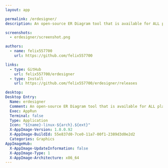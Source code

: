 ```yaml
---
layout: app

permalink: /erdesigner/
description: An open-source ER Diagram tool that is available for ALL platforms.

screenshots:
  - erdesigner/screenshot.png

authors:
  - name: felix557700
    url: https://github.com/felix557700

links:
  - type: GitHub
    url: felix557700/erdesigner
  - type: Install
    url: https://github.com/felix557700/erdesigner/releases

desktop:
Desktop Entry:
  Name: erdesigner
  Comment: An open-source ER Diagram tool that is available for ALL platforms.
  Exec: AppRun
  Terminal: false
  Type: Application
  Icon: "${name}-linux-${arch}.${ext}"
  X-AppImage-Version: 1.0.0.92
  X-AppImage-BuildId: 55e837d0-7ce0-11a7-00f1-2389d3d0e2d2
  Categories: Graphics
AppImageHub:
  X-AppImage-UpdateInformation: false
  X-AppImage-Type: 1
  X-AppImage-Architecture: x86_64
---
```

